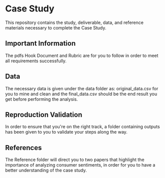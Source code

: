 # Case Study
This repository contains the study, deliverable, data, and reference materials necessary to complete the Case Study.

## Important Information
The pdfs Hook Document and Rubric are for you to follow in order to meet all requirements successfully.

## Data
The necessary data is given under the data folder as: original_data.csv for you to mine and clean and the final_data.csv should be the end result you get before performing the analysis.

## Reproduction Validation
In order to ensure that you're on the right track, a folder containing outputs has been given to you to validate your steps along the way.

## References
The Reference folder will direct you to two papers that highlight the importance of analyzing consumer sentiments, in order for you to have a better understanding of the case study.
